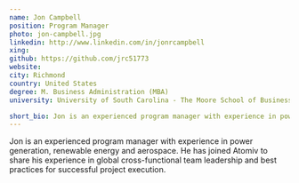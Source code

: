 ```yaml
---
name: Jon Campbell
position: Program Manager
photo: jon-campbell.jpg
linkedin: http://www.linkedin.com/in/jonrcampbell
xing: 
github: https://github.com/jrc51773
website: 
city: Richmond
country: United States
degree: M. Business Administration (MBA)
university: University of South Carolina - The Moore School of Business

short_bio: Jon is an experienced program manager with experience in power generation, renewable energy and aerospace. 
---
```

Jon is an experienced program manager with experience in power generation, renewable energy and aerospace. He has joined Atomiv to share his experience in global cross-functional team leadership and best practices for successful project execution.
